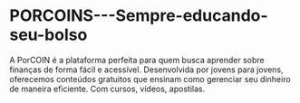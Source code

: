 # PORCOINS---Sempre-educando-seu-bolso
A PorCOIN é a plataforma perfeita para quem busca aprender sobre finanças de forma fácil e acessível. Desenvolvida por jovens para jovens, oferecemos conteúdos gratuitos que ensinam como gerenciar seu dinheiro de maneira eficiente. Com cursos, vídeos, apostilas.
